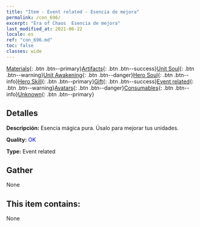 ```yaml
---
title: "Item - Event related - Esencia de mejora"
permalink: /con_696/
excerpt: "Era of Chaos  Esencia de mejora"
last_modified_at: 2021-06-22
locale: es
ref: "con_696.md"
toc: false
classes: wide
---
```

 [Materials](/ItemsES/){: .btn .btn--primary}[Artifacts](/ItemsES/Artifacts/){: .btn .btn--success}[Unit Soul](/ItemsES/UnitSoul/){: .btn .btn--warning}[Unit Awakening](/ItemsES/UnitAwakening/){: .btn .btn--danger}[Hero Soul](/ItemsES/HeroSoul/){: .btn .btn--info}[Hero Skill](/ItemsES/HeroSkill/){: .btn .btn--primary}[Gift](/ItemsES/Gift/){: .btn .btn--success}[Event related](/ItemsES/Events/){: .btn .btn--warning}[Avatars](/ItemsES/Avatars/){: .btn .btn--danger}[Consumables](/ItemsES/Consumables/){: .btn .btn--info}[Unknown](/ItemsES/Unknown/){: .btn .btn--primary}

## Detalles
 **Descripción:** Esencia mágica pura. Úsalo para mejorar tus unidades.

 **Quality:** <span style="color: #0000CD">OK</span>

 **Type:** Event related

## Gather

  None

## This item contains:

  None

